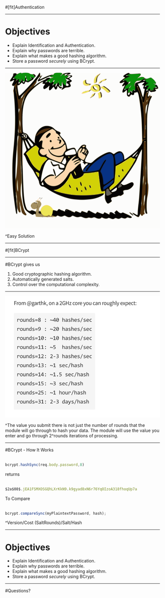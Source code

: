 #[fit]Authentication

---

# Objectives
- Explain Identification and Authentication.
- Explain why passwords are terrible.
- Explain what makes a good hashing algorithm.
- Store a password *securely* using BCrypt.

---

![](img/easyHammock.png)

^Easy Solution

---

#[fit]BCrypt

---

#BCrypt gives us
1. Good cryptographic hashing algorithm.
2. Automatically generated salts.
3. Control over the computational complexity.

---

![fit](img/bcrypt.png)

^The value you submit there is not just the number of rounds that the module will go through to hash your data. The module will use the value you enter and go through 2^rounds iterations of processing.

---

#BCrypt - How It Works

```javascript

bcrypt.hashSync(req.body.password,8)

```

returns 

```javascript

$2a$08$.jEA1FSMXOSGQhLXrKkN9.k9gyad8xN6r76YqOIzoA318fhoqUp7a

```

To Compare

```javascript

bcrypt.compareSync(myPlaintextPassword, hash);

```

^Version/Cost (SaltRounds)/Salt/Hash

---

# Objectives
- Explain Identification and Authentication.
- Explain why passwords are terrible.
- Explain what makes a good hashing algorithm.
- Store a password *securely* using BCrypt.

---

#Questions?


